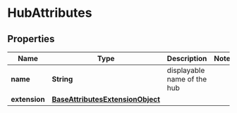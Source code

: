 
# HubAttributes

## Properties
Name | Type | Description | Notes
------------ | ------------- | ------------- | -------------
**name** | **String** | displayable name of the hub | 
**extension** | [**BaseAttributesExtensionObject**](BaseAttributesExtensionObject.md) |  | 



